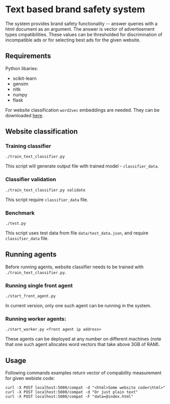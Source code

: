 Text based brand safety system
==============================

The system provides brand safety functionality --
answer queries with a html document as an argument.
The answer is vector of advertisement types cmpatibilities.
These values can be thresholded for discrimination of incompatible
ads or for selecting best ads for the given website.

Requirements
-----------

Python libaries:
* scikit-learn
* gensim
* nltk
* numpy
* flask

For website classification `word2vec` embeddings are needed.
They can be downloaded
[here](https://drive.google.com/uc?id=0B7XkCwpI5KDYNlNUTTlSS21pQmM&export=download).

Website classification
-----------

### Training classifier ###
```
./train_text_classifier.py
```
This script will generate output file with trained model - `classifier_data`.

### Classifier validation ###
```
./train_text_classifier.py validate
```
This script require `classifier_data` file.

### Benchmark ###
```
./test.py
```
This script uses test data from file `data/test_data.json`,
and require `classifier_data` file.


Running agents
-----------
Before running agents, website classifier
needs to be trained with `./train_text_classifier.py`.

### Running single front agent ###
```
./start_front_agent.py
```
In current version, only one such agent can be running in the system.

### Running worker agents: ###
```
./start_worker.py <front agent ip address>
```
These agents can be deployed at any number on different machines
(note that one such agent allocates word vectors that take above 3GB of RAM).

Usage
-----------
Following commands examples return vector of compability measurement for given webiste code:
```
curl -X POST localhost:5000/compat -d "<html>Some website code<\html>"
curl -X POST localhost:5000/compat -d "Or just plain text"
curl -X POST localhost:5000/compat -F "data=@index.html"
```
